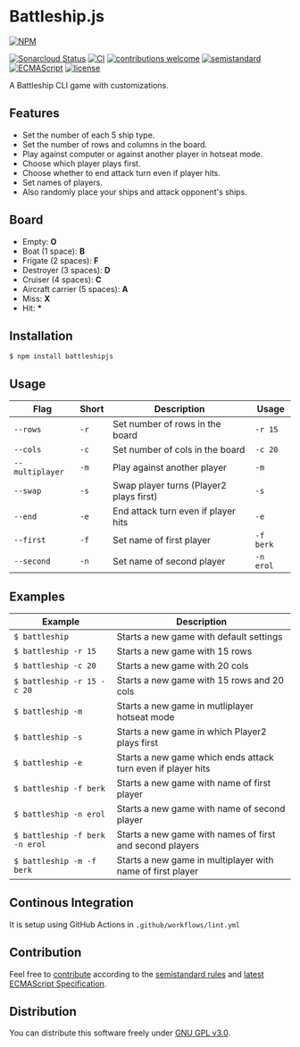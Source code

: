# Battleship.js

[![NPM](https://nodei.co/npm/battleshipjs.png)](https://nodei.co/npm/battleshipjs/)

[![Sonarcloud Status](https://sonarcloud.io/api/project_badges/measure?project=berkerol_battleshipjs&metric=alert_status)](https://sonarcloud.io/dashboard?id=berkerol_battleshipjs)
[![CI](https://github.com/berkerol/battleshipjs/actions/workflows/lint.yml/badge.svg?branch=master)](https://github.com/berkerol/battleshipjs/actions/workflows/lint.yml)
[![contributions welcome](https://img.shields.io/badge/contributions-welcome-brightgreen.svg)](https://github.com/berkerol/battleshipjs/issues)
[![semistandard](https://img.shields.io/badge/code%20style-semistandard-brightgreen.svg)](https://github.com/Flet/semistandard)
[![ECMAScript](https://img.shields.io/badge/ECMAScript-latest-brightgreen.svg)](https://www.ecma-international.org/ecma-262)
[![license](https://img.shields.io/badge/license-GNU%20GPL%20v3.0-blue.svg)](https://github.com/berkerol/battleshipjs/blob/master/LICENSE)

A Battleship CLI game with customizations.

## Features

* Set the number of each 5 ship type.
* Set the number of rows and columns in the board.
* Play against computer or against another player in hotseat mode.
* Choose which player plays first.
* Choose whether to end attack turn even if player hits.
* Set names of players.
* Also randomly place your ships and attack opponent's ships.

## Board

* Empty: **O**
* Boat (1 space): **B**
* Frigate (2 spaces): **F**
* Destroyer (3 spaces): **D**
* Cruiser (4 spaces): **C**
* Aircraft carrier (5 spaces): **A**
* Miss: **X**
* Hit: **\***

## Installation

```
$ npm install battleshipjs
```

## Usage

Flag | Short | Description | Usage
-----|-------|---------|------
`--rows` | `-r` | Set number of rows in the board | `-r 15`
`--cols` | `-c` | Set number of cols in the board | `-c 20`
`--multiplayer` | `-m` | Play against another player | `-m`
`--swap` | `-s` | Swap player turns (Player2 plays first) | `-s`
`--end` | `-e` | End attack turn even if player hits | `-e`
`--first` | `-f` | Set name of first player | `-f berk`
`--second` | `-n` | Set name of second player | `-n erol`

## Examples

Example | Description
--------|------------
`$ battleship` | Starts a new game with default settings
`$ battleship -r 15` | Starts a new game with 15 rows
`$ battleship -c 20` | Starts a new game with 20 cols
`$ battleship -r 15 -c 20` | Starts a new game with 15 rows and 20 cols
`$ battleship -m` | Starts a new game in mutliplayer hotseat mode
`$ battleship -s` | Starts a new game in which Player2 plays first
`$ battleship -e` | Starts a new game which ends attack turn even if player hits
`$ battleship -f berk` | Starts a new game with name of first player
`$ battleship -n erol` | Starts a new game with name of second player
`$ battleship -f berk -n erol` | Starts a new game with names of first and second players
`$ battleship -m -f berk` | Starts a new game in multiplayer with name of first player

## Continous Integration

It is setup using GitHub Actions in `.github/workflows/lint.yml`

## Contribution

Feel free to [contribute](https://github.com/berkerol/battleshipjs/issues) according to the [semistandard rules](https://github.com/Flet/semistandard) and [latest ECMAScript Specification](https://www.ecma-international.org/ecma-262).

## Distribution

You can distribute this software freely under [GNU GPL v3.0](https://github.com/berkerol/battleshipjs/blob/master/LICENSE).

